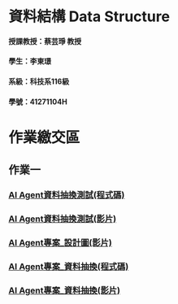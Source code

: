 # 資料結構 Data Structure
#### 授課教授：蔡芸琤 教授
#### 學生：李東璟
#### 系級：科技系116級
#### 學號：41271104H
# 作業繳交區
## 作業一
### [AI Agent資料抽換測試(程式碼)](dataAgent2.py)
### [AI Agent資料抽換測試(影片)](https://youtu.be/3jxrZ2d7-y0)
### [AI Agent專案_設計圖(影片)](https://youtu.be/CjUdn8RBDXY)
### [AI Agent專案_資料抽換(程式碼)](https://github.com/Jeremy6789/Employee-AI-Agent.git)
### [AI Agent專案_資料抽換(影片)](https://youtu.be/CGrjYb2Zs5Q)
